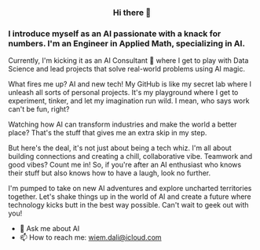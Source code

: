 ### <center> Hi there 👋 </center>
### I introduce myself as an AI passionate with a knack for numbers. I'm an Engineer in Applied Math, specializing in AI. 
Currently, I'm kicking it as an AI Consultant 🔭 where I get to play with Data Science and lead projects that solve real-world problems using AI magic.

What fires me up? AI and new tech! 
My GitHub is like my secret lab where I unleash all sorts of personal projects. It's my playground where I get to experiment, tinker, and let my imagination run wild. I mean, who says work can't be fun, right?

Watching how AI can transform industries and make the world a better place? That's the stuff that gives me an extra skip in my step.

But here's the deal, it's not just about being a tech whiz. I'm all about building connections and creating a chill, collaborative vibe. Teamwork and good vibes? Count me in! So, if you're after an AI enthusiast who knows their stuff but also knows how to have a laugh, look no further.

I'm pumped to take on new AI adventures and explore uncharted territories together. Let's shake things up in the world of AI and create a future where technology kicks butt in the best way possible. Can't wait to geek out with you!


- 💬 Ask me about AI
- 📫 How to reach me: wiem.dali@icloud.com

